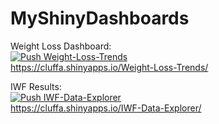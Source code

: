 # MyShinyDashboards

Weight Loss Dashboard:  
[![Push Weight-Loss-Trends](https://github.com/cluffa/MyShinyDashboards/actions/workflows/weight-loss-trends.yml/badge.svg)](https://github.com/cluffa/MyShinyDashboards/actions/workflows/weight-loss-trends.yml)  
https://cluffa.shinyapps.io/Weight-Loss-Trends/

IWF Results:  
[![Push IWF-Data-Explorer](https://github.com/cluffa/MyShinyDashboards/actions/workflows/IWF-Data-Explorer.yml/badge.svg)](https://github.com/cluffa/MyShinyDashboards/actions/workflows/IWF-Data-Explorer.yml)  
https://cluffa.shinyapps.io/IWF-Data-Explorer/

